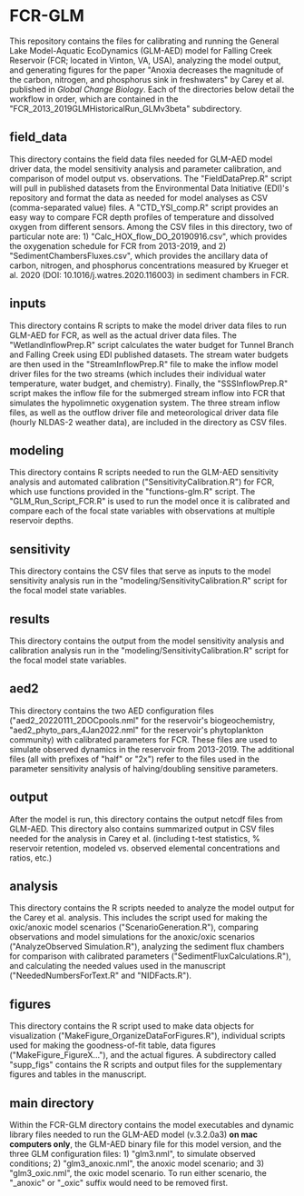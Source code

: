 # FCR-GLM

This repository contains the files for calibrating and running the General Lake Model-Aquatic EcoDynamics (GLM-AED) model for Falling Creek Reservoir (FCR; located in Vinton, VA, USA), analyzing the model output, and generating figures for the paper "Anoxia decreases the magnitude of the carbon, nitrogen, and phosphorus sink in freshwaters" by Carey et al. published in _Global Change Biology_. Each of the directories below detail the workflow in order, which are contained in the "FCR_2013_2019GLMHistoricalRun_GLMv3beta" subdirectory.

## field_data
This directory contains the field data files needed for GLM-AED model driver data, the model sensitivity analysis and parameter calibration, and comparison of model output vs. observations. The "FieldDataPrep.R" script will pull in published datasets from the Environmental Data Initiative (EDI)'s repository and format the data as needed for model analyses as CSV (comma-separated value) files. A "CTD_YSI_comp.R" script provides an easy way to compare FCR depth profiles of temperature and dissolved oxygen from different sensors. Among the CSV files in this directory, two of particular note are: 1) "Calc_HOX_flow_DO_20190916.csv", which provides the oxygenation schedule for FCR from 2013-2019, and 2) "SedimentChambersFluxes.csv", which provides the ancillary data of carbon, nitrogen, and phosphorus concentrations measured by Krueger et al. 2020 (DOI: 10.1016/j.watres.2020.116003) in sediment chambers in FCR.

## inputs
This directory contains R scripts to make the model driver data files to run GLM-AED for FCR, as well as the actual driver data files. The "WetlandInflowPrep.R" script calculates the water budget for Tunnel Branch and Falling Creek using EDI published datasets. The stream water budgets are then used in the "StreamInflowPrep.R" file to make the inflow model driver files for the two streams (which includes their individual water temperature, water budget, and chemistry). Finally, the "SSSInflowPrep.R" script makes the inflow file for the submerged stream inflow into FCR that simulates the hypolimnetic oxygenation system. The three stream inflow files, as well as the outflow driver file and meteorological driver data file (hourly NLDAS-2 weather data), are included in the directory as CSV files.

## modeling
This directory contains R scripts needed to run the GLM-AED sensitivity analysis and automated calibration ("SensitivityCalibration.R") for FCR, which use functions provided in the "functions-glm.R" script. The "GLM_Run_Script_FCR.R" is used to run the model once it is calibrated and compare each of the focal state variables with observations at multiple reservoir depths.

## sensitivity
This directory contains the CSV files that serve as inputs to the model sensitivity analysis run in the "modeling/SensitivityCalibration.R" script for the focal model state variables. 

## results
This directory contains the output from the model sensitivity analysis and calibration analysis run in the "modeling/SensitivityCalibration.R" script for the focal model state variables. 

## aed2
This directory contains the two AED configuration files ("aed2_20220111_2DOCpools.nml" for the reservoir's biogeochemistry, "aed2_phyto_pars_4Jan2022.nml" for the reservoir's phytoplankton community) with calibrated parameters for FCR. These files are used to simulate observed dynamics in the reservoir from 2013-2019. The additional files (all with prefixes of "half" or "2x") refer to the files used in the parameter sensitivity analysis of halving/doubling sensitive parameters.

## output
After the model is run, this directory contains the output netcdf files from GLM-AED. This directory also contains summarized output in CSV files needed for the analysis in Carey et al. (including t-test statistics, % reservoir retention, modeled vs. observed elemental concentrations and ratios, etc.)

## analysis
This directory contains the R scripts needed to analyze the model output for the Carey et al. analysis. This includes the script used for making the oxic/anoxic model scenarios ("ScenarioGeneration.R"), comparing observations and model simulations for the anoxic/oxic scenarios ("AnalyzeObserved Simulation.R"), analyzing the sediment flux chambers for comparison with calibrated parameters ("SedimentFluxCalculations.R"), and calculating the needed values used in the manuscript ("NeededNumbersForText.R" and "NIDFacts.R").

## figures
This directory contains the R script used to make data objects for visualization ("MakeFigure_OrganizeDataForFigures.R"), individual scripts used for making the goodness-of-fit table, data figures ("MakeFigure_FigureX..."), and the actual figures. A subdirectory called "supp_figs" contains the R scripts and output files for the supplementary figures and tables in the manuscript.

## main directory
Within the FCR-GLM directory contains the model executables and dynamic library files needed to run the GLM-AED model (v.3.2.0a3) **on mac computers only**, the GLM-AED binary file for this model version, and the three GLM configuration files: 1) "glm3.nml", to simulate observed conditions; 2) "glm3_anoxic.nml", the anoxic model scenario; and 3) "glm3_oxic.nml", the oxic model scenario. To run either scenario, the "_anoxic" or "_oxic" suffix would need to be removed first.
